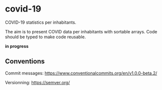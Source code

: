 # covid-19
COVID-19 statistics per inhabitants.

The aim is to present COVID data per inhabitants with sortable arrays.
Code should be typed to make code reusable.

**in progress**

## Conventions
Commit messages:
https://www.conventionalcommits.org/en/v1.0.0-beta.2/

Versionning:
https://semver.org/
